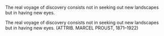 The real voyage of discovery consists not in seeking out new landscapes but in having new eyes.


The real voyage of discovery consists not in seeking out new landscapes but in having new eyes. (ATTRIB. MARCEL PROUST, 1871–1922)


